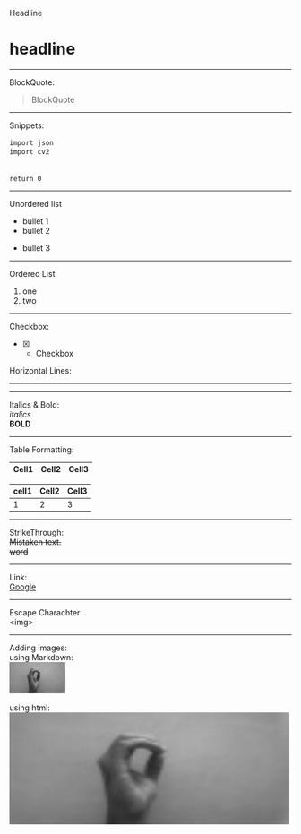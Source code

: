 Headline<br>
# headline

---
BlockQuote: <br>
> BlockQuote

---
Snippets: <br>
```
import json
import cv2


return 0
```

---
Unordered list <br>
- bullet 1
- bullet 2 
* bullet 3
  
---
Ordered List <br>
1. one
2. two

---
Checkbox: <br>
- [x] - Checkbox


Horizontal Lines:<br>
****
----

Italics & Bold: <br>
*italics* <br>
**BOLD**


---
Table Formatting:<br>

|   Cell1       |  Cell2   |   Cell3  |
|---------------|----------|----------|


| cell1 | Cell2  | Cell3|
|-|-|-|
|1|2|3|


---
StrikeThrough: <br>
~~Mistaken text.~~ <br>
~~word~~

---
Link: <br>
[Google](www.google.com)

---
Escape Charachter <br>
\<img>

---
Adding images: <br>
using Markdown: <br>
![O](./../Static/images/zero_1303.jpg)

using html: <br>
<img src="./../Static/images/zero_1303.jpg"
     alt="Markdown Monster icon"
     style="float: left; margin-right: 10px; height:200px; width:500px;" />